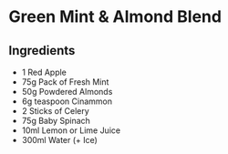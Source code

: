 # Green Mint & Almond Blend

## Ingredients

 - 1 Red Apple
 - 75g Pack of Fresh Mint
 - 50g Powdered Almonds
 - 6g teaspoon Cinammon
 - 2 Sticks of Celery
 - 75g Baby Spinach
 - 10ml Lemon or Lime Juice
 - 300ml Water (+ Ice)
